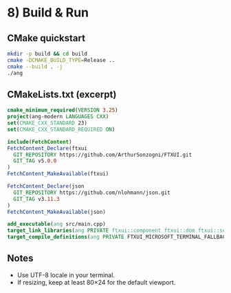 # 8) Build & Run

## CMake quickstart
```bash
mkdir -p build && cd build
cmake -DCMAKE_BUILD_TYPE=Release ..
cmake --build . -j
./ang
```

## CMakeLists.txt (excerpt)
```cmake
cmake_minimum_required(VERSION 3.25)
project(ang-modern LANGUAGES CXX)
set(CMAKE_CXX_STANDARD 23)
set(CMAKE_CXX_STANDARD_REQUIRED ON)

include(FetchContent)
FetchContent_Declare(ftxui
  GIT_REPOSITORY https://github.com/ArthurSonzogni/FTXUI.git
  GIT_TAG v5.0.0
)
FetchContent_MakeAvailable(ftxui)

FetchContent_Declare(json
  GIT_REPOSITORY https://github.com/nlohmann/json.git
  GIT_TAG v3.11.3
)
FetchContent_MakeAvailable(json)

add_executable(ang src/main.cpp)
target_link_libraries(ang PRIVATE ftxui::component ftxui::dom ftxui::screen nlohmann_json::nlohmann_json)
target_compile_definitions(ang PRIVATE FTXUI_MICROSOFT_TERMINAL_FALLBACK_COLORS)
```

## Notes
- Use UTF-8 locale in your terminal.
- If resizing, keep at least 80×24 for the default viewport.
```

